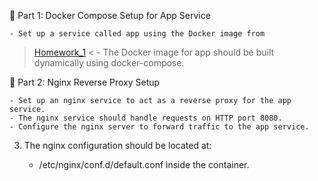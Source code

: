  🐳 Part 1: Docker Compose Setup for App Service					 
											 
	- Set up a service called app using the Docker image from			 
   > [Homework_1](https://github.com/sashaloven/dan_it_homework/tree/main/Homework/Docker/Homework_1) <
	- The Docker image for app should be built dynamically using docker-compose.     
											 
 🐳 Part 2: Nginx Reverse Proxy Setup							 
											 
	- Set up an nginx service to act as a reverse proxy for the app service.	 
	- The nginx service should handle requests on HTTP port 8080.			 
	- Configure the nginx server to forward traffic to the app service.		 
											 
 3. The nginx configuration should be located at:					 
											 
	- /etc/nginx/conf.d/default.conf inside the container.				 
